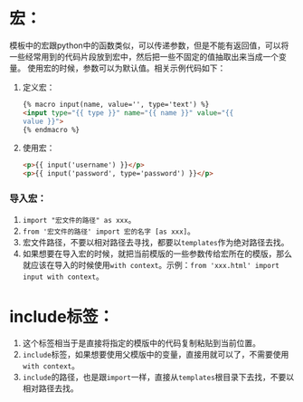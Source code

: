 # 宏：
模板中的宏跟python中的函数类似，可以传递参数，但是不能有返回值，可以将一些经常用到的代码片段放到宏中，然后把一些不固定的值抽取出来当成一个变量。
使用宏的时候，参数可以为默认值。相关示例代码如下：
1. 定义宏：
    ```html
    {% macro input(name, value='', type='text') %}
    <input type="{{ type }}" name="{{ name }}" value="{{
    value }}">
    {% endmacro %}
    ```
2. 使用宏：
    ```html
    <p>{{ input('username') }}</p>
    <p>{{ input('password', type='password') }}</p>
    ```

### 导入宏：
1. `import "宏文件的路径" as xxx`。
2. `from '宏文件的路径' import 宏的名字 [as xxx]`。
3. 宏文件路径，不要以相对路径去寻找，都要以`templates`作为绝对路径去找。
4. 如果想要在导入宏的时候，就把当前模版的一些参数传给宏所在的模版，那么就应该在导入的时候使用`with context`。示例：`from 'xxx.html' import input with context`。
# include标签：
1. 这个标签相当于是直接将指定的模版中的代码复制粘贴到当前位置。
2. `include`标签，如果想要使用父模版中的变量，直接用就可以了，不需要使用`with context`。
3. `include`的路径，也是跟`import`一样，直接从`templates`根目录下去找，不要以相对路径去找。
